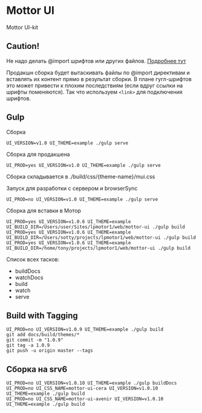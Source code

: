 # Mottor UI

Mottor UI-kit

## Caution!

Не надо делать @import шрифтов или других файлов.
[Подробнее тут](http://www.stevesouders.com/blog/2009/04/09/dont-use-import/)

Продакшн сборка будет вытаскивать файлы по @import директивам и вставлять их контент прямо в результат сборки. В плане гугл-шрифтов это может привести к плохим последствиям (если вдруг ссылки на шрифты поменяются). 
Так что используем `<link>` для подключения шрифтов.

## Gulp

Сборка

    UI_VERSION=v1.0 UI_THEME=example ./gulp serve
    
Сборка для продакшена

    UI_PROD=yes UI_VERSION=v1.0 UI_THEME=example ./gulp serve
    
Сборка складывается в ./build/css/{theme-name}/mui.css
    
Запуск для разработки с сервером и browserSync

    UI_PROD=no UI_VERSION=v1.0 UI_THEME=example ./gulp serve
    
Сборка для вставки в Мотор

    UI_PROD=yes UI_VERSION=v1.0.6 UI_THEME=example UI_BUILD_DIR=/Users/user/Sites/lpmotor1/web/mottor-ui ./gulp build
    UI_PROD=yes UI_VERSION=v1.0.6 UI_THEME=example UI_BUILD_DIR=/Users/sotty/projects/lpmotor1/web/mottor-ui ./gulp build
    UI_PROD=yes UI_VERSION=v1.0.6 UI_THEME=example UI_BUILD_DIR=/home/tony/projects/lpmotor1/web/mottor-ui ./gulp build
    
Список всех тасков:

* buildDocs
* watchDocs
* build
* watch
* serve

## Build with Tagging

    UI_PROD=no UI_VERSION=v1.0.9 UI_THEME=example ./gulp build
    git add docs/build/themes/*
    git commit -m "1.0.9"
    git tag -a 1.0.9
    git push -u origin master --tags

## Сборка на srv6

    UI_PROD=no UI_VERSION=v1.0.10 UI_THEME=example ./gulp buildDocs
    UI_PROD=no UI_CSS_NAME=mottor-ui-cera UI_VERSION=v1.0.10 UI_THEME=example ./gulp build
    UI_PROD=no UI_CSS_NAME=mottor-ui-avenir UI_VERSION=v1.0.10 UI_THEME=example ./gulp build